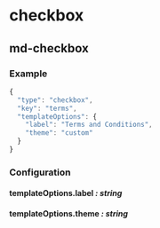 # checkbox
## md-checkbox

### Example

```javascript
{
  "type": "checkbox",
  "key": "terms",
  "templateOptions": {
    "label": "Terms and Conditions",
    "theme": "custom"
  }
}
```

### Configuration

#### templateOptions.label _: string_

#### templateOptions.theme _: string_
